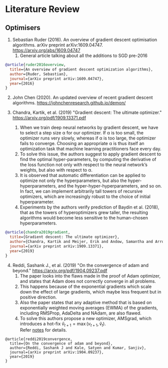 # Literature Review 

## Optimisers

1. Sebastian Ruder (2016). An overview of gradient descent optimisation algorithms. arXiv preprint arXiv:1609.04747. https://arxiv.org/abs/1609.04747
    1. General article talking about all the additions to SGD pre-2016

```bibtex
@article{ruder2016overview,
  title={An overview of gradient descent optimization algorithms},
  author={Ruder, Sebastian},
  journal={arXiv preprint arXiv:1609.04747},
  year={2016}
}
```

2. John Chen (2020). An updated overview of recent gradient descent algorithms. https://johnchenresearch.github.io/demon/

3. Chandra, Kartik, et al. (2019) "Gradient descent: The ultimate optimizer."   https://arxiv.org/pdf/1909.13371.pdf
    1. When we train deep neural networks by gradient descent, we have to select a step size α for our optimizer. If α is too small, the optimizer runs            very  slowly, whereas if α is too large, the optimizer fails to converge. Choosing an appropriate α is thus itself an optimization task that                machine learning practitioners face every day. 
    2. To solve this issue, the authors suggest to apply gradient descent to find the optimal hyper-parameters, by computing the derivative of the loss            function not only with respect to the neural network’s weights, but also with respect to α.
    3. It is observed that automatic differentiation can be applied to optimize not only the hyperparameters, but also the hyper-hyperparameters, and the          hyper-hyper-hyperparameters, and so on. In fact, we can implement arbitrarily tall towers of recursive optimizers, which are increasingly robust to        the choice of initial hyperparameter.
    4. Experiments by the authors verify prediction of Baydin et al. (2018), that as the towers of hyperoptimizers grew taller, the resulting algorithms          would become less sensitive to the human-chosen hyperparameters.
```bibtex
@article{chandra2019gradient,
  title={Gradient descent: The ultimate optimizer},
  author={Chandra, Kartik and Meijer, Erik and Andow, Samantha and Arroyo-Fang, Emilio and Dea, Irene and George, Johann and Grueter, Melissa and Hosmer, Basil and Stumpos, Steffi and Tempest, Alanna and others},
  journal={arXiv preprint arXiv:1909.13371},
  year={2019}
}

```
4. Reddi, Sashank J., et al. (2019) "On the convergence of adam and beyond." https://arxiv.org/pdf/1904.09237.pdf
    1. The paper looks into the flaws made in the proof of Adam optimizer, and states that Adam does not correctly converge in all problems.
    2. This happens because of the exponential gradients which scale down the effect of large gradients, which maybe less frequent but in positive direction.
    3. Also the paper states that any adaptive method that is based on exponentially weighted moving averages (EWMA) of the gradients, including RMSProp, AdaDelta and NAdam, are also flawed.
    4. To solve this authors propose a new optimizer, AMSgrad, which introduces a hot-fix ${\hat v_{t+1}} = {\max(v_{t+1}, \hat v_t)}$.  
     Refer [notes](https://www.notion.so/On-the-Convergence-of-Adam-and-Beyond-fbadcd3f494243fab44b712e08e8dc73) for details.
```
@article{reddi2019convergence,
  title={On the convergence of adam and beyond},
  author={Reddi, Sashank J and Kale, Satyen and Kumar, Sanjiv},
  journal={arXiv preprint arXiv:1904.09237},
  year={2019}
}
```
